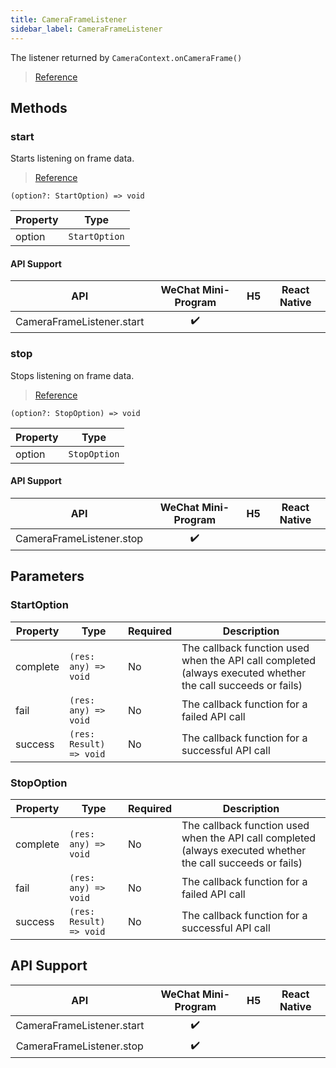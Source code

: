 ```yaml
---
title: CameraFrameListener
sidebar_label: CameraFrameListener
---
```


The listener returned by `CameraContext.onCameraFrame()`

> [Reference](https://developers.weixin.qq.com/miniprogram/dev/api/media/camera/CameraFrameListener.html)

## Methods

### start

Starts listening on frame data.

> [Reference](https://developers.weixin.qq.com/miniprogram/dev/api/media/camera/CameraFrameListener.start.html)

```tsx
(option?: StartOption) => void
```

<table>
  <thead>
    <tr>
      <th>Property</th>
      <th>Type</th>
    </tr>
  </thead>
  <tbody>
    <tr>
      <td>option</td>
      <td><code>StartOption</code></td>
    </tr>
  </tbody>
</table>

#### API Support

|            API            | WeChat Mini-Program | H5 | React Native |
|:-------------------------:|:-------------------:|:--:|:------------:|
| CameraFrameListener.start |         ✔️          |    |              |

### stop

Stops listening on frame data.

> [Reference](https://developers.weixin.qq.com/miniprogram/dev/api/media/camera/CameraFrameListener.stop.html)

```tsx
(option?: StopOption) => void
```

<table>
  <thead>
    <tr>
      <th>Property</th>
      <th>Type</th>
    </tr>
  </thead>
  <tbody>
    <tr>
      <td>option</td>
      <td><code>StopOption</code></td>
    </tr>
  </tbody>
</table>

#### API Support

|           API            | WeChat Mini-Program | H5 | React Native |
|:------------------------:|:-------------------:|:--:|:------------:|
| CameraFrameListener.stop |         ✔️          |    |              |

## Parameters

### StartOption

<table>
  <thead>
    <tr>
      <th>Property</th>
      <th>Type</th>
      <th style={{ textAlign: "center"}}>Required</th>
      <th>Description</th>
    </tr>
  </thead>
  <tbody>
    <tr>
      <td>complete</td>
      <td><code>(res: any) =&gt; void</code></td>
      <td style={{ textAlign: "center"}}>No</td>
      <td>The callback function used when the API call completed (always executed whether the call succeeds or fails)</td>
    </tr>
    <tr>
      <td>fail</td>
      <td><code>(res: any) =&gt; void</code></td>
      <td style={{ textAlign: "center"}}>No</td>
      <td>The callback function for a failed API call</td>
    </tr>
    <tr>
      <td>success</td>
      <td><code>(res: Result) =&gt; void</code></td>
      <td style={{ textAlign: "center"}}>No</td>
      <td>The callback function for a successful API call</td>
    </tr>
  </tbody>
</table>

### StopOption

<table>
  <thead>
    <tr>
      <th>Property</th>
      <th>Type</th>
      <th style={{ textAlign: "center"}}>Required</th>
      <th>Description</th>
    </tr>
  </thead>
  <tbody>
    <tr>
      <td>complete</td>
      <td><code>(res: any) =&gt; void</code></td>
      <td style={{ textAlign: "center"}}>No</td>
      <td>The callback function used when the API call completed (always executed whether the call succeeds or fails)</td>
    </tr>
    <tr>
      <td>fail</td>
      <td><code>(res: any) =&gt; void</code></td>
      <td style={{ textAlign: "center"}}>No</td>
      <td>The callback function for a failed API call</td>
    </tr>
    <tr>
      <td>success</td>
      <td><code>(res: Result) =&gt; void</code></td>
      <td style={{ textAlign: "center"}}>No</td>
      <td>The callback function for a successful API call</td>
    </tr>
  </tbody>
</table>

## API Support

|            API            | WeChat Mini-Program | H5 | React Native |
|:-------------------------:|:-------------------:|:--:|:------------:|
| CameraFrameListener.start |         ✔️          |    |              |
| CameraFrameListener.stop  |         ✔️          |    |              |
